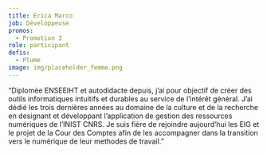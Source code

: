 ```yaml
---
title: Erica Marco
job: Développeuse
promos:
  - Promotion 3
role: participant
defis:
  - Plume
image: img/placeholder_femme.png
---
```


“Diplomée ENSEEIHT et autodidacte depuis, j’ai pour objectif de créer des outils informatiques intuitifs et durables au service de l’intérêt général. J’ai dédié les trois dernières années au domaine de la culture et de la recherche en designant et développant l’application de gestion des ressources numériques de l’INIST CNRS. Je suis fière de rejoindre aujourd’hui les EIG et le projet de la Cour des Comptes afin de les accompagner dans la transition vers le numérique de leur methodes de travail.”
